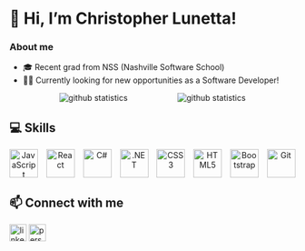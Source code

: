 # 👋 Hi, I’m Christopher Lunetta!
### About me
- 🎓 Recent grad from NSS (Nashville Software School)
- 👨‍💻 Currently looking for new opportunities as a Software Developer!

<div align="center" style="display: flex; justify-content: space-evenly;">
  <img src="https://github-readme-stats.vercel.app/api?username=cslunetta&show_icons=true&count_private=true&theme=react&hide=stars&include_all_commits=true" alt="github statistics" />
  <img src="https://github-readme-stats.vercel.app/api/top-langs/?username=cslunetta&layout=compact&theme=react" alt="github statistics" />
</div>

## 💻 Skills
<div align="center" style="display: flex; justify-content: space-between;">
  <img src="https://profilinator.rishav.dev/skills-assets/javascript-original.svg" alt="JavaScript" height="50" />
  <img src="https://profilinator.rishav.dev/skills-assets/react-original-wordmark.svg" alt="React" height="50" />
  <img src="https://profilinator.rishav.dev/skills-assets/csharp-original.svg" alt="C#" height="50" />
  <img src="https://profilinator.rishav.dev/skills-assets/dot-net-original-wordmark.svg" alt=".NET" height="50" />
  <img src="https://profilinator.rishav.dev/skills-assets/css3-original-wordmark.svg" alt="CSS3" height="50" />
  <img src="https://profilinator.rishav.dev/skills-assets/html5-original-wordmark.svg" alt="HTML5" height="50" />
  <img src="https://profilinator.rishav.dev/skills-assets/bootstrap-plain.svg" alt="Bootstrap" height="50" />
  <img src="https://profilinator.rishav.dev/skills-assets/git-scm-icon.svg" alt="Git" height="50" />
</div>

## 📫 Connect with me
<div>
  <a href="https://www.linkedin.com/in/christopher-lunetta/" target="_blank" style="text-decoration: none; &:hover {text-decoration: none;}">
    <img src="https://img.shields.io/badge/linkedin-%231E77B5.svg?&style=for-the-badge&logo=linkedin&logo" alt="linkedin" height="30" />
  </a>  
  <a href="https://cslunetta.github.io/" target="_blank" style="text-decoration: none; &:hover {text-decoration: none;}">
    <img src="https://img.shields.io/badge/Christopher's-Personal%20Website-teal" alt="personal site" height="30" />
  </a>
</div>
<br/>

